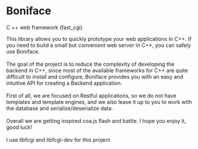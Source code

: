# Boniface
C ++ web framework (fast_cgi)

This library allows you to quickly prototype your web applications in C++. If you need to build a small but convenient web server in C++, you can safely use Boniface.<br />
<br />
The goal of the project is to reduce the complexity of developing the backend in C++, since most of the available frameworks for C++ are quite difficult to install and configure, Boniface provides you with an easy and intuitive API for creating a Backend application.<br />
<br />
First of all, we are focused on Restful applications, so we do not have templates and template engines, and we also leave it up to you to work with the database and serialize/deserialize data.<br />
<br />
Overall we are getting inspired coa.js flash and battle. I hope you enjoy it, good luck!<br />
<br />
I use libfcgi  and libfcgi-dev for this project
